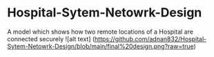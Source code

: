 # Hospital-Sytem-Netowrk-Design
A model which shows how two remote locations of a Hospital are connected securely
![alt text] (https://github.com/adnan832/Hospital-Sytem-Netowrk-Design/blob/main/final%20design.png?raw=true)
